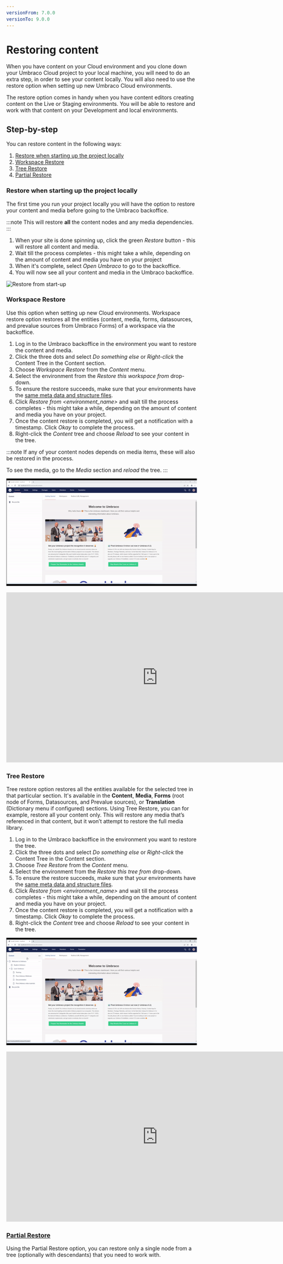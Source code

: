 ```yaml
---
versionFrom: 7.0.0
versionTo: 9.0.0
---
```


# Restoring content

When you have content on your Cloud environment and you clone down your Umbraco Cloud project to your local machine, you will need to do an extra step, in order to see your content locally. You will also need to use the restore option when setting up new Umbraco Cloud environments.

The restore option comes in handy when you have content editors creating content on the Live or Staging environments. You will be able to restore and work with that content on your Development and local environments.

## Step-by-step

You can restore content in the following ways:

1. [Restore when starting up the project locally](#restore-when-starting-up-the-project-locally)
2. [Workspace Restore](#workspace-restore)
3. [Tree Restore](#tree-restore)
4. [Partial Restore](Partial-Restore)

### Restore when starting up the project locally

The first time you run your project locally you will have the option to restore your content and media before going to the Umbraco backoffice.

:::note
This will restore **all** the content nodes and any media dependencies.
:::

1. When your site is done spinning up, click the green *Restore* button - this will restore all content and media.
2. Wait till the process completes - this might take a while, depending on the amount of content and media you have on your project
3. When it's complete, select *Open Umbraco* to go to the backoffice.
4. You will now see all your content and media in the Umbraco backoffice.

![Restore from start-up](images/Normal-Restore.gif)

### Workspace Restore

Use this option when setting up new Cloud environments. Workspace restore option restores all the entities (content, media, forms, datasources, and prevalue sources from Umbraco Forms) of a workspace via the backoffice.

1. Log in to the Umbraco backoffice in the environment you want to restore the content and media.
2. Click the three dots and select *Do something else* or *Right-click* the Content Tree in the Content section.
3. Choose *Workspace Restore* from the *Content* menu.
4. Select the environment from the *Restore this workspace from* drop-down.
5. To ensure the restore succeeds, make sure that your environments have the [same meta data and structure files](../Cloud-to-Cloud).
6. Click *Restore from <environment_name>* and wait till the process completes - this might take a while, depending on the amount of content and media you have on your project.
7. Once the content restore is completed, you will get a notification with a timestamp. Click *Okay* to complete the process.
8. Right-click the *Content* tree and choose *Reload* to see your content in the tree.

:::note
If any of your content nodes depends on media items, these will also be restored in the process.

To see the media, go to the *Media* section and *reload* the tree.
:::

![Workspace Restore](images/Workspace_Restore.gif)

<iframe width="800" height="450" src="https://www.youtube.com/embed/0jIhKZOSeLc?rel=0" frameborder="0" allow="autoplay; encrypted-media" allowfullscreen></iframe>

### Tree Restore

Tree restore option restores all the entities available for the selected tree in that particular section. It's available in the **Content**, **Media**, **Forms** (root node of Forms, Datasources, and Prevalue sources), or **Translation** (Dictionary menu if configured) sections. Using Tree Restore, you can for example, restore all your content only. This will restore any media that’s referenced in that content, but it won’t attempt to restore the full media library.

1. Log in to the Umbraco backoffice in the environment you want to restore the tree.
2. Click the three dots and select *Do something else* or *Right-click* the Content Tree in the Content section.
3. Choose *Tree Restore* from the *Content* menu.
4. Select the environment from the *Restore this tree from* drop-down.
5. To ensure the restore succeeds, make sure that your environments have the [same meta data and structure files](../Cloud-to-Cloud).
6. Click *Restore from <environment_name>* and wait till the process completes - this might take a while, depending on the amount of content and media you have on your project.
7. Once the content restore is completed, you will get a notification with a timestamp. Click *Okay* to complete the process.
8. Right-click the *Content* tree and choose *Reload* to see your content in the tree.

![Tree Restore](images/Tree-Restore.gif)

<iframe width="800" height="450" src="https://www.youtube.com/embed/X7m3FzhRHp0?rel=0" frameborder="0" allow="autoplay; encrypted-media" allowfullscreen></iframe>

### [Partial Restore](Partial-Restore)

Using the Partial Restore option, you can restore only a single node from a tree (optionally with descendants) that you need to work with.
